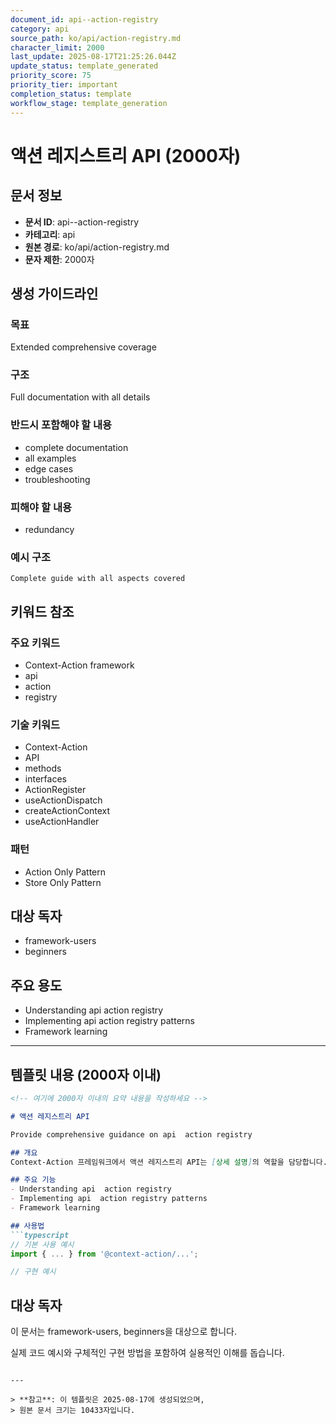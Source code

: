 ```yaml
---
document_id: api--action-registry
category: api
source_path: ko/api/action-registry.md
character_limit: 2000
last_update: 2025-08-17T21:25:26.044Z
update_status: template_generated
priority_score: 75
priority_tier: important
completion_status: template
workflow_stage: template_generation
---
```


# 액션 레지스트리 API (2000자)

## 문서 정보
- **문서 ID**: api--action-registry
- **카테고리**: api
- **원본 경로**: ko/api/action-registry.md
- **문자 제한**: 2000자

## 생성 가이드라인

### 목표
Extended comprehensive coverage

### 구조
Full documentation with all details

### 반드시 포함해야 할 내용
- complete documentation
- all examples
- edge cases
- troubleshooting

### 피해야 할 내용  
- redundancy

### 예시 구조
```
Complete guide with all aspects covered
```

## 키워드 참조

### 주요 키워드
- Context-Action framework
- api
- action
- registry

### 기술 키워드
- Context-Action
- API
- methods
- interfaces
- ActionRegister
- useActionDispatch
- createActionContext
- useActionHandler

### 패턴
- Action Only Pattern
- Store Only Pattern

## 대상 독자
- framework-users
- beginners

## 주요 용도
- Understanding api  action registry
- Implementing api  action registry patterns
- Framework learning

---

## 템플릿 내용 (2000자 이내)

```markdown
<!-- 여기에 2000자 이내의 요약 내용을 작성하세요 -->

# 액션 레지스트리 API

Provide comprehensive guidance on api  action registry

## 개요
Context-Action 프레임워크에서 액션 레지스트리 API는 [상세 설명]의 역할을 담당합니다.

## 주요 기능
- Understanding api  action registry
- Implementing api  action registry patterns
- Framework learning

## 사용법
```typescript
// 기본 사용 예시
import { ... } from '@context-action/...';

// 구현 예시
```

## 대상 독자
이 문서는 framework-users, beginners을 대상으로 합니다.

실제 코드 예시와 구체적인 구현 방법을 포함하여 실용적인 이해를 돕습니다.
```

---

> **참고**: 이 템플릿은 2025-08-17에 생성되었으며, 
> 원본 문서 크기는 10433자입니다.
